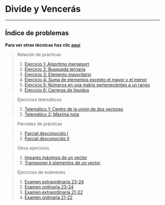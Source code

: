 # Divide y Vencerás

***

##  Índice de problemas

**Para ver otras técnicas haz clic [aquí](../README.md)**

> Relación de prácticas
> 1. [Ejercicio 1: Algoritmo mergesort](./relacion1.md)
> 2. [Ejercicio 2: Busqueda ternaria](./relacion2.md)
> 3. [Ejercicio 3: Elemento mayoritario](./relacion3.md)
> 4. [Ejercicio 4: Suma de elementos excepto el mayor y el menor](./relacion4.md)
> 5. [Ejercicio 5: Números en una matriz pertenecientes a un rango](./relacion5.md)
> 6. [Ejercicio 6: Carreras de líquidos](./relacion6.md)

> Ejercicios telemáticos
> 1. [Telemático 1: Centro de la unión de dos vectores](./tele1.md)
> 2. [Telemático 2: Máxima nota](./tele2.md)

> Parciales de prácticas
> 1. [Parcial desconocido I](./parcial1.md)
> 2. [Parcial desconocido II](./parcial2.md)
  
> Otros ejercicios
> 1. [Impares máximos de un vector](./problemaImparesMax.md)
> 2. [Transponer k elementos de un vector](./problemaTransponer.md)

> Ejercicios de exámenes
> 1. [Examen extraordinaria 23-24](./examen2324extra.md)
> 2. [Examen ordinaria 23-24](./examen2324ord.md)
> 3. [Examen extraordinaria 21-22](./examen2122extra.md)
> 4. [Examen ordinaria 21-22](./examen2122ord.md)
